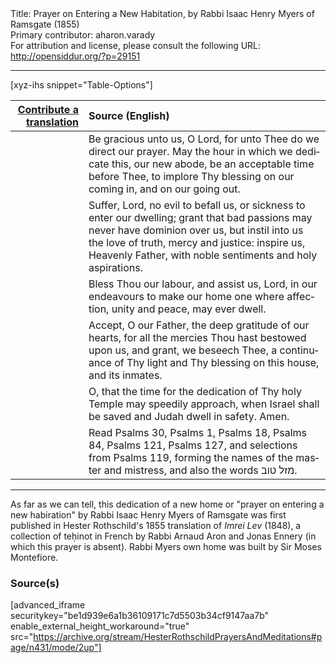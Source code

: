 <html>
<head></head>
<body>
Title: Prayer on Entering a New Habitation, by Rabbi Isaac Henry Myers of Ramsgate (1855)<br />
Primary contributor: aharon.varady<br />
For attribution and license, please consult the following URL: <a href="http://opensiddur.org/?p=29151">http://opensiddur.org/?p=29151</a>
<p />
<hr />

[xyz-ihs snippet="Table-Options"]<table style="margin-left: auto; margin-right: auto;" class="draggable">
<thead><tr><th id="x" style="text-align: right;"><a href="/contributing/upload/">Contribute a translation</a></th><th style="text-align: left;">Source (English)</th></tr></thead>
<tbody>
<tr><td style="vertical-align:top;">
<div class="liturgy" lang="he">

</span></div></td>
 
<td style="vertical-align:top;">
<div class="english" lang="en">
Be gracious unto us, O Lord, 
for unto Thee do we direct our prayer. 
May the hour in which we dedicate this, our new abode, 
be an acceptable time before Thee, 
to implore Thy blessing on our coming in, and on our going out. 
</div></td></tr>


<tr><td style="vertical-align:top;">
<div class="liturgy" lang="he">

</span></div></td>
 
<td style="vertical-align:top;">
<div class="english" lang="en">
Suffer, Lord, no evil to befall us, 
or sickness to enter our dwelling; 
grant that bad passions may never have dominion over us, 
but instil into us the love of truth, mercy and justice: 
inspire us, Heavenly Father, 
with noble sentiments and holy aspirations. 
</div></td></tr>


<tr><td style="vertical-align:top;">
<div class="liturgy" lang="he">

</span></div></td>
 
<td style="vertical-align:top;">
<div class="english" lang="en">
Bless Thou our labour, 
and assist us, Lord, 
in our endeavours 
to make our home 
one where affection, unity and peace, 
may ever dwell. 
</div></td></tr>


<tr><td style="vertical-align:top;">
<div class="liturgy" lang="he">

</span></div></td>
 
<td style="vertical-align:top;">
<div class="english" lang="en">
Accept, O our Father, 
the deep gratitude of our hearts, 
for all the mercies Thou hast bestowed upon us, 
and grant, we beseech Thee, 
a continuance of Thy light and Thy blessing 
on this house, 
and its inmates. 
</div></td></tr>


<tr><td style="vertical-align:top;">
<div class="liturgy" lang="he">

</span></div></td>
 
<td style="vertical-align:top;">
<div class="english" lang="en">
O, that the time for the dedication of Thy holy Temple 
may speedily approach, 
when Israel shall be saved 
and Judah dwell in safety. 
Amen. 
</div></td></tr>


<tr><td style="vertical-align:top;">
<div class="liturgy" lang="he">

</span></div></td>
 
<td style="vertical-align:top;">
<div class="english" lang="en">
<span class="instruction">Read Psalms 30, Psalms 1, Psalms 18, Psalms 84, Psalms 121, Psalms 127, and selections from Psalms 119, forming the names of the master and mistress, and also the words <span class="hebrew" lang="he">מזל טוב</span>.</span>
</div></td></tr>
</tbody></table>

<hr />

As far as we can tell, this dedication of a new home or "prayer on entering a new habiration" by Rabbi Isaac Henry Myers of Ramsgate was first published in Hester Rothschild's 1855 translation of <em>Imrei Lev</em> (1848), a collection of teḥinot in French by Rabbi Arnaud Aron and Jonas Ennery (in which this prayer is absent). Rabbi Myers own home was built by Sir Moses Montefiore.

<h3>Source(s)</h3>

[advanced_iframe securitykey="be1d939e6a1b36109171c7d5503b34cf9147aa7b" enable_external_height_workaround="true" src="https://archive.org/stream/HesterRothschildPrayersAndMeditations#page/n431/mode/2up"]


</body>
</html>